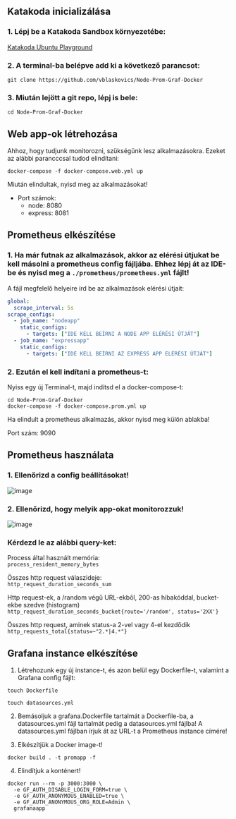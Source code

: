 ## Katakoda inicializálása

### 1. Lépj be a Katakoda Sandbox környezetébe:

[Katakoda Ubuntu Playground](https://www.katacoda.com/courses/ubuntu/playground)

### 2. A terminal-ba belépve add ki a következő parancsot:

```
git clone https://github.com/vblaskovics/Node-Prom-Graf-Docker
```

### 3. Miután lejött a git repo, lépj is bele:

```
cd Node-Prom-Graf-Docker
```

## Web app-ok létrehozása

Ahhoz, hogy tudjunk monitorozni, szükségünk lesz alkalmazásokra. Ezeket az alábbi parancccsal tudod elindítani:

```
docker-compose -f docker-compose.web.yml up
```

Miután elindultak, nyisd meg az alkalmazásokat!

- Port számok:
  - node: 8080
  - express: 8081

## Prometheus elkészítése

### 1. Ha már futnak az alkalmazások, akkor az elérési útjukat be kell másolni a prometheus config fájljába. Ehhez lépj át az IDE-be és nyisd meg a `./prometheus/prometheus.yml` fájlt!

A fájl megfelelő helyeire írd be az alkalmazások elérési útjait:
```yml
global:
  scrape_interval: 5s
scrape_configs:
  - job_name: "nodeapp"
    static_configs:
      - targets: ["IDE KELL BEÍRNI A NODE APP ELÉRÉSI ÚTJÁT"]
  - job_name: "expressapp"
    static_configs:
      - targets: ["IDE KELL BEÍRNI AZ EXPRESS APP ELÉRÉSI ÚTJÁT"]
```

### 2. Ezután el kell indítani a prometheus-t:
Nyiss egy új Terminal-t, majd indítsd el a docker-compose-t:
```
cd Node-Prom-Graf-Docker
docker-compose -f docker-compose.prom.yml up
```
Ha elindult a prometheus alkalmazás, akkor nyisd meg külön ablakba!

Port szám: 9090

## Prometheus használata 

### 1. Ellenőrizd a config beállításokat!
![image](https://user-images.githubusercontent.com/1146283/142297582-13098e64-f191-416a-a8af-20c8b1ac5531.png)

### 2. Ellenőrizd, hogy melyik app-okat monitorozzuk!
![image](https://user-images.githubusercontent.com/1146283/142297654-6c460a17-d46f-49f6-9da2-88fab196bb77.png)

### Kérdezd le az alábbi query-ket:

Process által használt memória:  
`process_resident_memory_bytes`

Összes http request válaszideje:  
`http_request_duration_seconds_sum`

Http request-ek, a /random végű URL-ekből, 200-as hibakóddal, bucket-ekbe szedve (histogram)  
`http_request_duration_seconds_bucket{route='/random', status='2XX'}`

Összes http request, aminek status-a 2-vel vagy 4-el kezdődik  
`http_requests_total{status=~"2.*|4.*"}`



## Grafana instance elkészítése

1. Létrehozunk egy új instance-t, és azon belül egy Dockerfile-t, valamint a Grafana config fájlt:

```
touch Dockerfile
```

```
touch datasources.yml
```

2. Bemásoljuk a grafana.Dockerfile tartalmát a Dockerfile-ba, a datasources.yml fájl tartalmát pedig a datasources.yml fájlba! A datasources.yml fájlban írjuk át az URL-t a Prometheus instance címére!

3. Elkészítjük a Docker image-t!

```
docker build . -t promapp -f 
```

4. Elindítjuk a konténert!

```
docker run --rm -p 3000:3000 \
  -e GF_AUTH_DISABLE_LOGIN_FORM=true \
  -e GF_AUTH_ANONYMOUS_ENABLED=true \
  -e GF_AUTH_ANONYMOUS_ORG_ROLE=Admin \
  grafanaapp
```

